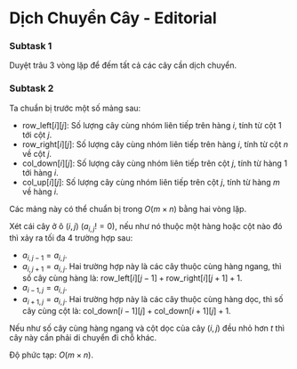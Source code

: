# Dịch Chuyển Cây - Editorial

### Subtask 1

Duyệt trâu $3$ vòng lặp để đếm tất cả các cây cần dịch chuyển.

### Subtask 2

Ta chuẩn bị trước một số mảng sau:
- $\text{row\_left}[i][j]$: Số lượng cây cùng nhóm liên tiếp trên hàng $i,$ tính từ cột $1$ tới cột $j$.
- $\text{row\_right}[i][j]$: Số lượng cây cùng nhóm liên tiếp trên hàng $i,$ tính từ cột $n$ về cột $j$.
- $\text{col\_down}[i][j]$: Số lượng cây cùng nhóm liên tiếp trên cột $j,$ tính từ hàng $1$ tới hàng $i$.
- $\text{col\_up}[i][j]$: Số lượng cây cùng nhóm liên tiếp trên cột $j,$ tính từ hàng $m$ về hàng $i$.

Các mảng này có thể chuẩn bị trong $O(m \times n)$ bằng hai vòng lặp.

Xét cái cây ở ô $(i, j) \ (a_{i, j} != 0),$ nếu như nó thuộc một hàng hoặc cột nào đó thì xảy ra tối đa $4$ trường hợp sau:
- $a_{i, j - 1} = a_{i, j}$.
- $a_{i, j + 1} = a_{i, j}$.
  Hai trường hợp này là các cây thuộc cùng hàng ngang, thì số cây cùng hàng là: $\text{row\_left}[i][j - 1] + \text{row\_right}[i][j + 1] + 1$.
- $a_{i - 1, j} = a_{i, j}$.
- $a_{i + 1, j} = a_{i, j}$.
  Hai trường hợp này là các cây thuộc cùng hàng dọc, thì số cây cùng cột là: $\text{col\_down}[i - 1][j] + \text{col\_down}[i + 1][j] + 1$.

Nếu như số cây cùng hàng ngang và cột dọc của cây $(i, j)$ đều nhỏ hơn $t$ thì cây này cần phải di chuyển đi chỗ khác.

Độ phức tạp: $O(m \times n)$.